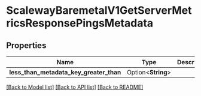 # ScalewayBaremetalV1GetServerMetricsResponsePingsMetadata

## Properties

Name | Type | Description | Notes
------------ | ------------- | ------------- | -------------
**less_than_metadata_key_greater_than** | Option<**String**> |  | [optional]

[[Back to Model list]](../README.md#documentation-for-models) [[Back to API list]](../README.md#documentation-for-api-endpoints) [[Back to README]](../README.md)


